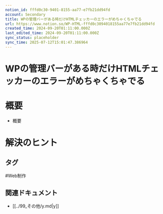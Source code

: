 ```yaml
---
notion_id: fffd0c30-9401-8155-aa77-e7fb21dd94fd
account: Secondary
title: WPの管理バーがある時だけHTMLチェッカーのエラーがめちゃくちゃでる
url: https://www.notion.so/WP-HTML-fffd0c3094018155aa77e7fb21dd94fd
created_time: 2024-09-20T01:11:00.000Z
last_edited_time: 2024-09-20T01:11:00.000Z
sync_status: placeholder
sync_time: 2025-07-12T15:01:47.386964
---
```

# WPの管理バーがある時だけHTMLチェッカーのエラーがめちゃくちゃでる

# 概要
- 概要
# 解決のヒント

## タグ

#Web制作 

## 関連ドキュメント

- [[../99_その他/y.md|y]]
